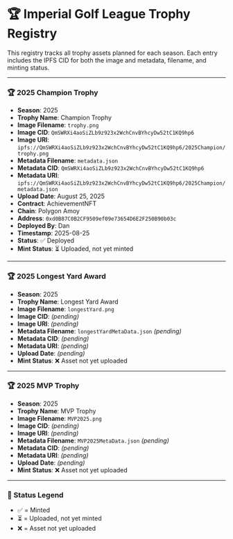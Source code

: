 # 🏆 Imperial Golf League Trophy Registry

This registry tracks all trophy assets planned for each season. Each entry includes the IPFS CID for both the image and metadata, filename, and minting status.

---

### 🏆 2025 Champion Trophy

- **Season**: 2025  
- **Trophy Name**: Champion Trophy  
- **Image Filename**: `trophy.png`  
- **Image CID**: `QmSWRXi4aoSiZLb9z923x2WchCnvBYhcyDw52tC1KQ9hp6`  
- **Image URI**: `ipfs://QmSWRXi4aoSiZLb9z923x2WchCnvBYhcyDw52tC1KQ9hp6/2025Champion/trophy.png`  
- **Metadata Filename**: `metadata.json`  
- **Metadata CID**: `QmSWRXi4aoSiZLb9z923x2WchCnvBYhcyDw52tC1KQ9hp6`  
- **Metadata URI**: `ipfs://QmSWRXi4aoSiZLb9z923x2WchCnvBYhcyDw52tC1KQ9hp6/2025Champion/metadata.json`  
- **Upload Date**: August 25, 2025  
- **Contract**: AchievementNFT  
- **Chain**: Polygon Amoy  
- **Address**: `0xd0B87C0B2CF9509ef09e73654D6E2F250B90b03c`  
- **Deployed By**: Dan  
- **Timestamp**: 2025-08-25  
- **Status**: ✅ Deployed  
- **Mint Status**: ⏳ Uploaded, not yet minted

---

### 🏆 2025 Longest Yard Award

- **Season**: 2025  
- **Trophy Name**: Longest Yard Award  
- **Image Filename**: `longestYard.png`  
- **Image CID**: _(pending)_  
- **Image URI**: _(pending)_  
- **Metadata Filename**: `longestYardMetaData.json` _(pending)_  
- **Metadata CID**: _(pending)_  
- **Metadata URI**: _(pending)_  
- **Upload Date**: _(pending)_  
- **Mint Status**: ❌ Asset not yet uploaded

---

### 🏆 2025 MVP Trophy

- **Season**: 2025  
- **Trophy Name**: MVP Trophy  
- **Image Filename**: `MVP2025.png`  
- **Image CID**: _(pending)_  
- **Image URI**: _(pending)_  
- **Metadata Filename**: `MVP2025MetaData.json` _(pending)_  
- **Metadata CID**: _(pending)_  
- **Metadata URI**: _(pending)_  
- **Upload Date**: _(pending)_  
- **Mint Status**: ❌ Asset not yet uploaded

---

### 🔖 Status Legend

- ✅ = Minted  
- ⏳ = Uploaded, not yet minted  
- ❌ = Asset not yet uploaded